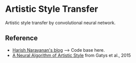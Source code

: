 # Artistic Style Transfer

Artistic style transfer by convolutional neural network.

## Reference

- [Harish Narayanan's blog](https://harishnarayanan.org/writing/artistic-style-transfer/) --> Code base here.
- [A Neural Algorithm of Artistic Style](https://arxiv.org/abs/1508.06576) from Gatys et al., 2015
